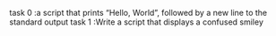 task 0 :a script that prints “Hello, World”, followed by a new line to the standard output
task 1 :Write a script that displays a confused smiley
